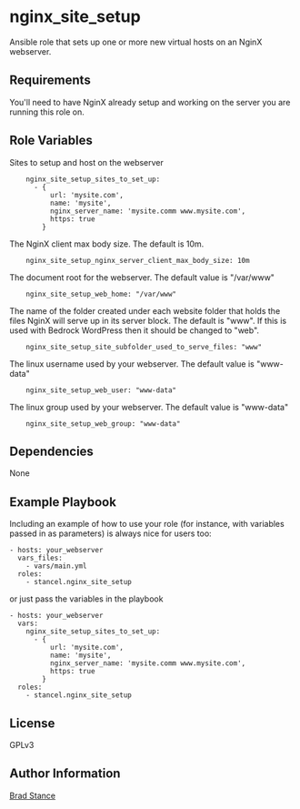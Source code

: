 nginx_site_setup
=========

Ansible role that sets up one or more new virtual hosts on an NginX webserver.

Requirements
------------

You'll need to have NginX already setup and working on the server you are running this role on.

Role Variables
--------------

Sites to setup and host on the webserver
```
	nginx_site_setup_sites_to_set_up:
	  - {
		  url: 'mysite.com',
		  name: 'mysite',
		  nginx_server_name: 'mysite.comm www.mysite.com',
		  https: true
		}
```

The NginX client max body size. The default is 10m.
```
	nginx_site_setup_nginx_server_client_max_body_size: 10m
```

The document root for the webserver. The default value is "/var/www"
```
	nginx_site_setup_web_home: "/var/www"
```

The name of the folder created under each website folder that holds the files NginX will serve up in its server block. The default is "www". If this is used with Bedrock WordPress then it should be changed to "web".
```
	nginx_site_setup_site_subfolder_used_to_serve_files: "www"
```

The linux username used by your webserver. The default value is "www-data"
```
	nginx_site_setup_web_user: "www-data"
```

The linux group used by your webserver. The default value is "www-data"
```
	nginx_site_setup_web_group: "www-data"
```


Dependencies
------------

None

Example Playbook
----------------

Including an example of how to use your role (for instance, with variables passed in as parameters) is always nice for users too:

	- hosts: your_webserver
	  vars_files:
	    - vars/main.yml
	  roles:
	    - stancel.nginx_site_setup 

or just pass the variables in the playbook

	- hosts: your_webserver 
	  vars:
        nginx_site_setup_sites_to_set_up:
          - {
              url: 'mysite.com',
              name: 'mysite',
              nginx_server_name: 'mysite.comm www.mysite.com',
              https: true
		    }
	  roles:
	    - stancel.nginx_site_setup

License
-------

GPLv3

Author Information
------------------

[Brad Stance](https://github.com/stancel)


